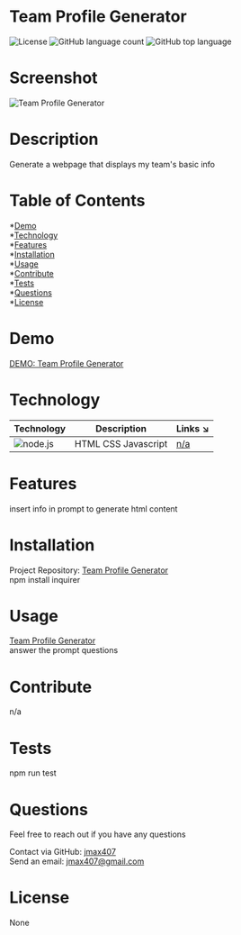 
# Team Profile Generator  
![License](https://img.shields.io/badge/license-None-informational) ![GitHub language count](https://img.shields.io/github/languages/count/jmax407/team-profile-generator?style=flat-square) ![GitHub top language](https://img.shields.io/github/languages/top/jmax407/team-profile-generator?style=flat-square)

# Screenshot
![Team Profile Generator](images/screeenshot.png)

# Description
Generate a webpage that displays my team's basic info

# Table of Contents
*[Demo](#demo)  
*[Technology](#technology)  
*[Features](#features)  
*[Installation](#installation)  
*[Usage](#usage)  
*[Contribute](#contribute)  
*[Tests](#tests)  
*[Questions](#questions)  
*[License](#license)

# Demo
[DEMO: Team Profile Generator](https://drive.google.com/file/d/1MdziulBjsKwR5z9GS7FvzvXR9CXL88Kw/view)

# Technology 
| Technology | Description                        |Links ↘️ |
| ---------- | -----------------------------------| ------|  
| ![node.js](https://shields.io/static/v1?label=node.js&message=100&color=blue&style=flat-square) | HTML CSS Javascript | [n/a](n/a) |

# Features
insert info in prompt to generate html content

# Installation  
Project Repository: [Team Profile Generator](https://github.com/jmax407/team-profile-generator)  
npm install inquirer 

# Usage
[Team Profile Generator](www.code.com)  
answer the prompt questions

# Contribute 
n/a

# Tests
npm run test

# Questions
Feel free to reach out if you have any questions

Contact via GitHub: [jmax407](https://github.com/jmax407)  
Send an email: [jmax407@gmail.com](mailto:jmax407@gmail.com)

# License
None
